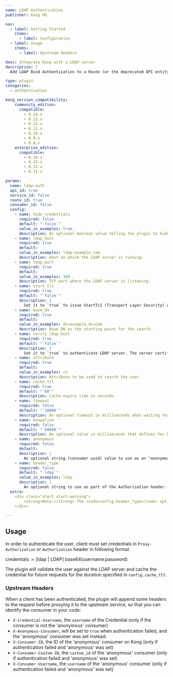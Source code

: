 ```yaml
---
name: LDAP Authentication
publisher: Kong HQ

nav:
  - label: Getting Started
    items:
      - label: Configuration
  - label: Usage
    items:
      - label: Upstream Headers

desc: Integrate Kong with a LDAP server
description: |
  Add LDAP Bind Authentication to a Route (or the deprecated API entity) with username and password protection. The plugin will check for valid credentials in the `Proxy-Authorization` and `Authorization` header (in this order).

type: plugin
categories:
  - authentication

kong_version_compatibility:
    community_edition:
      compatible:
        - 0.14.x
        - 0.13.x
        - 0.12.x
        - 0.11.x
        - 0.10.x
        - 0.9.x
        - 0.8.x
    enterprise_edition:
      compatible:
        - 0.34-x
        - 0.33-x
        - 0.32-x
        - 0.31-x

params:
  name: ldap-auth
  api_id: true
  service_id: false
  route_id: true
  consumer_id: false
  config:
    - name: hide_credentials
      required: false
      default: "`false`"
      value_in_examples: true
      description: An optional boolean value telling the plugin to hide the credential to the upstream server. It will be removed by Kong before proxying the request.
    - name: ldap_host
      required: true
      default:
      value_in_examples: ldap.example.com
      description: Host on which the LDAP server is running.
    - name: ldap_port
      required: true
      default:
      value_in_examples: 389
      description: TCP port where the LDAP server is listening.
    - name: start_tls
      required: true
      default: "`false`"
      description: |
        Set it to `true` to issue StartTLS (Transport Layer Security) extended operation over `ldap` connection.
    - name: base_dn
      required: true
      default:
      value_in_examples: dc=example,dc=com
      description: Base DN as the starting point for the search.
    - name: verify_ldap_host
      required: true
      default: "`false`"
      description: |
        Set it to `true` to authenticate LDAP server. The server certificate will be verified according to the CA certificates specified by the `lua_ssl_trusted_certificate` directive.
    - name: attribute
      required: true
      default:
      value_in_examples: cn
      description: Attribute to be used to search the user.
    - name: cache_ttl
      required: true
      default: "`60`"
      description: Cache expiry time in seconds.
    - name: timeout
      required: false
      default: "`10000`"
      description: An optional timeout in milliseconds when waiting for connection with LDAP server.
    - name: keepalive
      required: false
      default: "`60000`"
      description: An optional value in milliseconds that defines for how long an idle connection to LDAP server will live before being closed.
    - name: anonymous
      required: false
      default:
      description: |
        An optional string (consumer uuid) value to use as an "anonymous" consumer if authentication fails. If empty (default), the request will fail with an authentication failure `4xx`. Please note that this value must refer to the Consumer `id` attribute which is internal to Kong, and **not** its `custom_id`.
    - name: header_type
      required: false
      default: "`ldap`"
      value_in_examples: ldap
      description: |
        An optional string to use as part of the Authorization header. By default, a valid Authorization header looks like this: `Authorization: ldap base64(username:password)`. If `header_type` is set to "basic" then the Authorization header would be `Authorization: basic base64(username:password)`. Note that `header_type` can take any string, not just `"ldap"` and `"basic"`.
  extra:
    <div class="alert alert-warning">
        <strong>Note:</strong> The <code>config.header_type</code> option was introduced in Kong 0.12.0. Previous versions of this plugin behave as if <code>ldap</code> was set for this value.
    </div>

---
```


## Usage

In order to authenticate the user, client must set credentials in `Proxy-Authorization` or `Authorization` header in following format

credentials := [ldap | LDAP] base64(username:password)

The plugin will validate the user against the LDAP server and cache the credential for future requests for the duration specified in `config.cache_ttl`.

### Upstream Headers

When a client has been authenticated, the plugin will append some headers to the request before proxying it to the upstream service, so that you can identify the consumer in your code:

* `X-Credential-Username`, the `username` of the Credential (only if the consumer is not the 'anonymous' consumer)
* `X-Anonymous-Consumer`, will be set to `true` when authentication failed, and the 'anonymous' consumer was set instead.
* `X-Consumer-ID`, the ID of the 'anonymous' consumer on Kong (only if authentication failed and 'anonymous' was set)
* `X-Consumer-Custom-ID`, the `custom_id` of the 'anonymous' consumer (only if authentication failed and 'anonymous' was set)
* `X-Consumer-Username`, the `username` of the 'anonymous' consumer (only if authentication failed and 'anonymous' was set)

[api-object]: /latest/admin-api/#api-object
[configuration]: /latest/configuration
[consumer-object]: /latest/admin-api/#consumer-object
[faq-authentication]: /about/faq/#how-can-i-add-an-authentication-layer-on-a-microservice/api?
